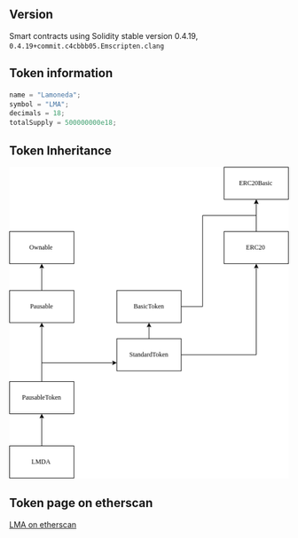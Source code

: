 ## Version
Smart contracts using Solidity stable version 0.4.19, `0.4.19+commit.c4cbbb05.Emscripten.clang`

## Token information
```JavaScript
name = "Lamoneda";
symbol = "LMA";
decimals = 18;
totalSupply = 500000000e18;
```

## Token Inheritance
![](https://raw.githubusercontent.com/LamonedaEVN/smart-contracts/master/galery/Token%20inheritance.png)

## Token page on etherscan
[LMA on etherscan](https://etherscan.io/address/0xbad1a84d8bb34cbb20a0884fa2b9714323530558)
